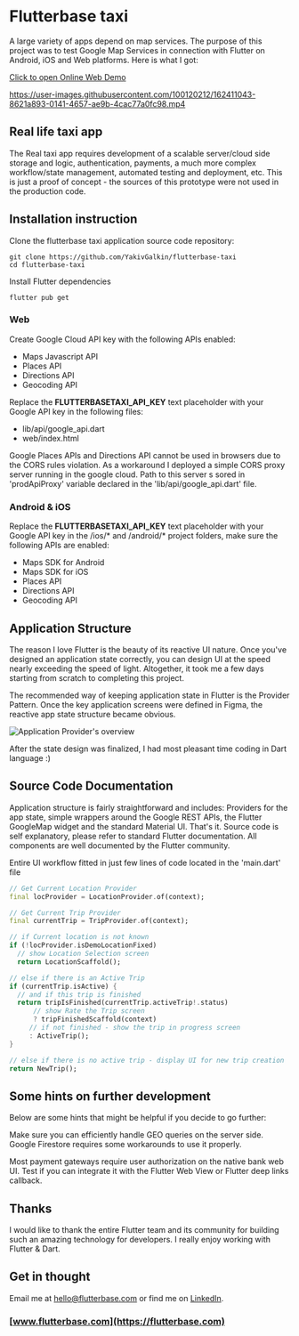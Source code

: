 # Flutterbase taxi

A large variety of apps depend on map services. The purpose of this project was to test Google Map Services in connection with Flutter on Android, iOS and Web platforms. Here is what I got:

[Click to open Online Web Demo](https://taxi.flutterbase.com)

https://user-images.githubusercontent.com/100120212/162411043-8621a893-0141-4657-ae9b-4cac77a0fc98.mp4


## Real life taxi app

The Real taxi app requires development of a scalable server/cloud side storage and logic, authentication, payments, a much more complex workflow/state management, automated testing and deployment, etc. This is just a proof of concept - the sources of this prototype were not used in the production code.

## Installation instruction

Clone the flutterbase taxi application source code repository:

```
git clone https://github.com/YakivGalkin/flutterbase-taxi
cd flutterbase-taxi
```

Install Flutter dependencies

```
flutter pub get
```

### Web

Create Google Cloud API key with the following APIs enabled:

* Maps Javascript API
* Places API
* Directions API
* Geocoding API

Replace the __FLUTTERBASETAXI_API_KEY__ text placeholder with your Google API key in the following files: 
* lib/api/google_api.dart
* web/index.html

Google Places APIs and Directions API cannot be used in browsers due to the CORS rules violation. As a workaround I deployed a simple CORS proxy server running in the google cloud. Path to this server s sored in 'prodApiProxy' variable declared in the 'lib/api/google_api.dart' file.


### Android & iOS

Replace the __FLUTTERBASETAXI_API_KEY__ text placeholder with your Google API key in the /ios/* and /android/* project folders, make sure the following APIs are enabled:


* Maps SDK for Android
* Maps SDK for iOS
* Places API
* Directions API
* Geocoding API


## Application Structure

The reason I love Flutter is the beauty of its reactive UI nature. Once you've designed an application state correctly, you can design UI at the speed nearly exceeding the speed of light. Altogether, it took me a few days starting from scratch to completing this project.

The recommended way of keeping application state in Flutter is the Provider Pattern. Once the key application screens were defined in Figma, the reactive app state structure became obvious.


![Application Provider's overview](https://github.com/YakivGalkin/flutterbase-taxi/raw/main/docs/providers_overview.png)

After the state design was finalized, I had most pleasant time coding in Dart language :)

## Source Code Documentation

Application structure is fairly straightforward and includes: Providers for the app state, simple wrappers around the Google REST APIs, the  Flutter GoogleMap widget and the standard Material UI. That's it. Source code is self explanatory, please refer to standard Flutter documentation. All components are well documented by the Flutter community.

Entire UI workflow fitted in just few lines of code located in the 'main.dart' file
```dart
// Get Current Location Provider
final locProvider = LocationProvider.of(context); 

// Get Current Trip Provider
final currentTrip = TripProvider.of(context);     

// if Current location is not known
if (!locProvider.isDemoLocationFixed)             
  // show Location Selection screen     
  return LocationScaffold();                      

// else if there is an Active Trip
if (currentTrip.isActive) {       
  // and if this trip is finished
  return tripIsFinished(currentTrip.activeTrip!.status)
      // show Rate the Trip screen 
      ? tripFinishedScaffold(context)
     // if not finished - show the trip in progress screen     
     : ActiveTrip();
}

// else if there is no active trip - display UI for new trip creation
return NewTrip();
```

## Some hints on further development

Below are some hints that might be helpful if you decide to go further:

Make sure you can efficiently handle GEO queries on the server side. Google Firestore requires some workarounds to use it properly.

Most payment gateways require user authorization on the native bank web UI. Test if you can integrate it with the Flutter Web View or Flutter deep links callback.

## Thanks

I would like to thank the entire Flutter team and its community for building such an amazing technology for developers. I really enjoy working with Flutter & Dart.

## Get in thought

Email me at [hello@flutterbase.com](mailto:hello@flutterbase.com) or find me on [LinkedIn](https://www.linkedin.com/in/yakiv/).

### [www.flutterbase.com](https://flutterbase.com)
